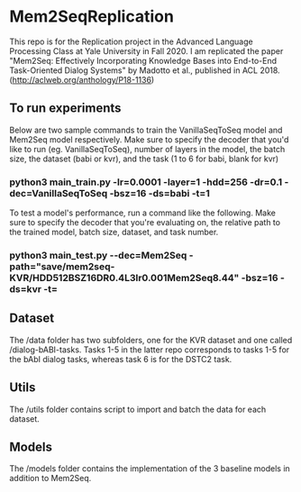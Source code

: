 # Mem2SeqReplication
This repo is for the Replication project in the Advanced Language Processing Class at Yale University in Fall 2020. I am replicated the paper "Mem2Seq: Effectively Incorporating Knowledge Bases into End-to-End Task-Oriented Dialog Systems" by Madotto et al., published in ACL 2018. (http://aclweb.org/anthology/P18-1136)

## To run experiments
Below are two sample commands to train the VanillaSeqToSeq model and Mem2Seq model respectively. Make sure to specify the decoder that you'd like to run (eg. VanillaSeqToSeq), number of layers in the model, the batch size, the dataset (babi or kvr), and the task (1 to 6 for babi, blank for kvr)

### python3 main_train.py -lr=0.0001 -layer=1 -hdd=256 -dr=0.1 -dec=VanillaSeqToSeq -bsz=16 -ds=babi -t=1

To test a model's performance, run a command like the following. Make sure to specify the decoder that you're evaluating on, the relative path to the trained model, batch size, dataset, and task number. 

### python3 main_test.py --dec=Mem2Seq -path="save/mem2seq-KVR/HDD512BSZ16DR0.4L3lr0.001Mem2Seq8.44" -bsz=16 -ds=kvr -t=

## Dataset
The /data folder has two subfolders, one for the KVR dataset and one called /dialog-bABI-tasks. Tasks 1-5 in the latter repo corresponds to tasks 1-5 for the bAbI dialog tasks, whereas task 6 is for the DSTC2 task. 

## Utils
The /utils folder contains script to import and batch the data for each dataset.

## Models
The /models folder contains the implementation of the 3 baseline models in addition to Mem2Seq.

